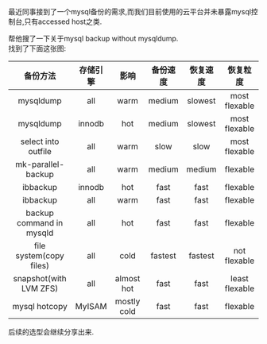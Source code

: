 最近同事接到了一个mysql备份的需求,而我们目前使用的云平台并未暴露mysql控制台,只有accessed host之类. 

帮他搜了一下关于mysql backup without mysqldump.  
找到了下面这张图: 

|  备份方法 |   存储引擎 | 影响   | 备份速度 |   恢复速度 | 恢复粒度  |
| :-----: |:--------:| :-----:|:-----: |:--------:| :-----:|
| mysqldump  | all | warm | medium  | slowest | most flexable |
| mysqldump  | innodb | hot | medium  | slowest | most flexable |
| select into outfile | all | warm | slow  | slow | most flexable |
| mk-parallel-backup     | all | warm | medium  | medium | flexable |
| ibbackup    | innodb | hot | fast  | fast | flexable |
| ibbackup    | all | warm | fast  | fast | flexable |
| backup command in mysqld    | all | hot | fast  | fast | flexable |
| file system(copy files)    | all | cold | fastest  | fastest | not flexable |
| snapshot(with LVM ZFS)     | all | almost hot | fast  | fast | least flexable |
| mysql hotcopy    | MyISAM | mostly cold | fast  | fast | flexable |

后续的选型会继续分享出来.


